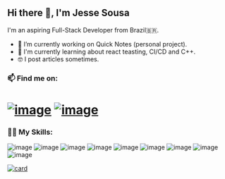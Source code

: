 ## Hi there 👋, I'm Jesse Sousa

I'm an aspiring Full-Stack Developer from Brazil🇧🇷. 

- 🔭 I’m currently working on Quick Notes (personal project). 
- 🌱 I'm currently learning about react teasting, CI/CD and C++.
- 🤓 I post articles sometimes.


### 📫 Find me on:
[![image](https://img.shields.io/badge/dev.to-0A0A0A?style=for-the-badge&logo=dev.to&logoColor=white)](https://dev.to/jessesousa)
[![image](https://img.shields.io/badge/LinkedIn-0077B5?style=for-the-badge&logo=linkedin&logoColor=white)](https://www.linkedin.com/in/jess%C3%A9-sousa-desenvolvendor/)
=================

### 👨‍💻 My Skills:
![image](https://img.shields.io/badge/JavaScript-F7DF1E?style=for-the-badge&logo=javascript&logoColor=black)
![image](https://img.shields.io/badge/TypeScript-007ACC?style=for-the-badge&logo=typescript&logoColor=white)
![image](https://img.shields.io/badge/Node.js-43853D?style=for-the-badge&logo=node.js&logoColor=white)
![image](https://img.shields.io/badge/Sass-CC6699?style=for-the-badge&logo=sass&logoColor=white)
![image](https://img.shields.io/badge/React-20232A?style=for-the-badge&logo=react&logoColor=61DAFB)
![image](https://img.shields.io/badge/Vue.js-35495E?style=for-the-badge&logo=vue.js&logoColor=4FC08D)
![image](https://img.shields.io/badge/MySQL-00000F?style=for-the-badge&logo=mysql&logoColor=white)
![image](https://img.shields.io/badge/Heroku-430098?style=for-the-badge&logo=heroku&logoColor=white)
![image](https://img.shields.io/badge/Linux-E34F26?style=for-the-badge&logo=linux&logoColor=black)

<!--
**JesseSousa/JesseSousa** is a ✨ _special_ ✨ repository because its `README.md` (this file) appears on your GitHub profile.

Here are some ideas to get you started:

- 🔭 I’m currently working on ...
- 🌱 I’m currently learning ...
- 👯 I’m looking to collaborate on ...
- 🤔 I’m looking for help with ...
- 💬 Ask me about ...
- 📫 How to reach me: ...
- 😄 Pronouns: ...
- ⚡ Fun fact: ...
-->





[![card](https://github-readme-stats.vercel.app/api?username=jessesousa&theme=gruvbox&show_icons=true)](https://github.com/JesseSousa/)


